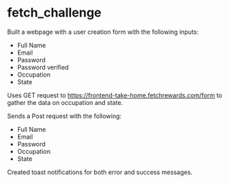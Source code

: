 # fetch_challenge

Built a webpage with a user creation form with the following inputs: 
-  Full Name
-  Email
-  Password
-  Password verified
-  Occupation
-  State

Uses GET request to https://frontend-take-home.fetchrewards.com/form to gather the data on occupation and state. 

Sends a Post request with the following:
- Full Name
- Email
- Password
- Occupation
- State

Created toast notifications for both error and success messages. 
